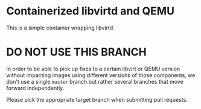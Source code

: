 # Containerized libvirtd and QEMU

This is a simple container wrapping libvirtd.

# DO NOT USE THIS BRANCH

In order to be able to pick up fixes to a certain libvirt or QEMU
version without impacting images using different versions of those
components, we don't use a single `master` branch but rather several
branches that move forward independently.

Please pick the appropriate target branch when submitting pull
requests.
